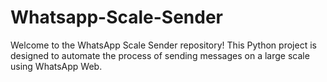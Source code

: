 # Whatsapp-Scale-Sender
Welcome to the WhatsApp Scale Sender repository! This Python project is designed to automate the process of sending messages on a large scale using WhatsApp Web. 
